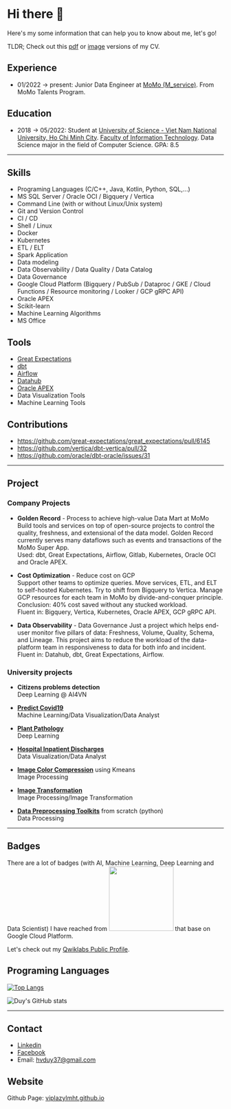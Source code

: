 
# Hi there 👋
Here's my some information that can help you to know about me, let's go!

TLDR; Check out this [pdf](https://cdn.discordapp.com/attachments/817270986423664670/1090306050164523008/HaVanDuy_DataEngineer.pdf) or [image](https://cdn.discordapp.com/attachments/817270986423664670/1090308455509803148/HaVanDuy_DataEngineer.jpg) versions of my CV.

## Experience

- 01/2022 -> present: Junior Data Engineer at [MoMo (M_service)](https://momo.vn/). From MoMo Talents Program.

## Education
- 2018 -> 05/2022: Student at [University of Science - Viet Nam National University, Ho Chi Minh City](https://hcmus.edu.vn/). [Faculty of Information Technology](https://www.fit.hcmus.edu.vn/). Data Science major in the field of Computer Science. GPA: 8.5

---

## Skills

- Programing Languages (C/C++, Java, Kotlin, Python, SQL,...)
- MS SQL Server / Oracle OCI / Bigquery / Vertica
- Command Line (with or without Linux/Unix system) 
- Git and Version Control
- CI / CD
- Shell / Linux
- Docker
- Kubernetes
- ETL / ELT
- Spark Application
- Data modeling
- Data Observability / Data Quality / Data Catalog
- Data Governance
- Google Cloud Platform (Bigquery / PubSub / Dataproc / GKE / Cloud Functions / Resource monitoring / Looker / GCP gRPC API)
- Oracle APEX
- Scikit-learn
- Machine Learning Algorithms
- MS Office

## Tools

- [Great Expectations](https://greatexpectations.io/)
- [dbt](https://www.getdbt.com/)
- [Airflow](https://airflow.apache.org/)
- [Datahub](https://datahubproject.io/)
- [Oracle APEX](https://apex.oracle.com/)
- Data Visualization Tools
- Machine Learning Tools

## Contributions

- https://github.com/great-expectations/great_expectations/pull/6145
- https://github.com/vertica/dbt-vertica/pull/32
- https://github.com/oracle/dbt-oracle/issues/31

---

## Project

### Company Projects

- **Golden Record** - Process to achieve high-value Data Mart at MoMo  
 Build tools and services on top of open-source projects to control the quality, freshness, and extensional of the data model.
 Golden Record currently serves many dataflows such as events and transactions of the MoMo Super App.  
 Used: dbt, Great Expectations, Airflow, Gitlab, Kubernetes, Oracle OCI and Oracle APEX. 

- **Cost Optimization** - Reduce cost on GCP  
 Support other teams to optimize queries. Move services, ETL, and ELT to self-hosted Kubernetes. Try to shift from Bigquery to Vertica. Manage GCP resources for each team in MoMo by divide-and-conquer principle.  
 Conclusion: 40% cost saved without any stucked workload.  
 Fluent in: Bigquery, Vertica, Kubernetes, Oracle APEX, GCP gRPC API.

- **Data Observability** - Data Governance
 Just a project which helps end-user monitor five pillars of data: Freshness, Volume, Quality, Schema, and Lineage. This project aims to reduce the workload of the data-platform team in responsiveness to data for both info and incident.  
 Fluent in: Datahub, dbt, Great Expectations, Airflow.  

### University projects

- **Citizens problems detection**  
 Deep Learning @ AI4VN

- [**Predict Covid19**](https://github.com/viplazylmht/Predict_Covid19)  
 Machine Learning/Data Visualization/Data Analyst

- [**Plant Pathology**](https://colab.research.google.com/drive/1Ypg77-WWaohRW_mIce7q2mshGX1vBlk5)  
 Deep Learning

- [**Hospital Inpatient Discharges**](https://github.com/viplazylmht/P4DS_final)  
 Data Visualization/Data Analyst

- [**Image Color Compression**](https://colab.research.google.com/github/viplazylmht/viplazylmht.github.io/blob/master/Projects/ImageProcessing/ImageColorCompression.ipynb) using Kmeans  
 Image Processing

- [**Image Transformation**](https://colab.research.google.com/github/viplazylmht/viplazylmht.github.io/blob/master/Projects/ImageProcessing/ImageTransformation.ipynb)  
 Image Processing/Image Transformation

- [**Data Preprocessing Toolkits**](https://github.com/viplazylmht/DataMiningLab01) from scratch (python)  
 Data Processing  

---

## Badges

There are a lot of badges (with AI, Machine Learning, Deep Learning and Data Scientist) I have reached from <img src="https://www.qwiklabs.com/images/logo_blue.png" data-canonical-src="https://www.qwiklabs.com/images/logo_blue.png" width="150"/> that base on Google Cloud Platform. 

Let's check out my [Qwiklabs Public Profile](https://www.qwiklabs.com/public_profiles/d993ef28-71fb-4d72-9480-b89600dabc71).
 
## Programing Languages

[![Top Langs](https://github-readme-stats.vercel.app/api/top-langs/?username=viplazylmht&layout=compact)](https://github.com/anuraghazra/github-readme-stats)

![Duy's GitHub stats](https://github-readme-stats.vercel.app/api?username=viplazylmht&show_icons=true&theme=radical)

---

## Contact

- [Linkedin](http://linkedin.com/in/duy-ha-6b2a11218)
- [Facebook](https://www.fb.com/viplazlmht)
- Email: hvduy37@gmail.com

## Website

Github Page: [viplazylmht.github.io](https://viplazylmht.github.io/)


<!--
**viplazylmht/viplazylmht** is a ✨ _special_ ✨ repository because its `README.md` (this file) appears on your GitHub profile.

Here are some ideas to get you started:

- 🔭 I’m currently working on ...
- 🌱 I’m currently learning ...
- 👯 I’m looking to collaborate on ...
- 🤔 I’m looking for help with ...
- 💬 Ask me about ...
- 📫 How to reach me: ...
- 😄 Pronouns: ...
- ⚡ Fun fact: ...
-->
